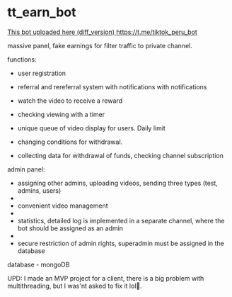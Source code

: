# tt_earn_bot
[This bot uploaded here (diff_version) ](https://t.me/tiktok_peru_bot)https://t.me/tiktok_peru_bot

massive panel, fake earnings for filter traffiс to private channel.

functions:
  - user registration
  
  - referral and rereferral system with notifications with notifications
  
  - watch the video to receive a reward
  
  - checking viewing with a timer
  
  - unique queue of video display for users. Daily limit
  
  - changing conditions for withdrawal.
  
  - collecting data for withdrawal of funds, checking channel subscription

admin panel:
  - assigning other admins, uploading videos, sending three types (test, admins, users)
  - 
  - convenient video management
  - 
  - statistics, detailed log is implemented in a separate channel, where the bot should be assigned as an admin
  - 
  - secure restriction of admin rights, superadmin must be assigned in the database

database - mongoDB

UPD: I made an MVP project for a client, there is a big problem with multithreading, but I was'nt asked to fix it lol🦧.
